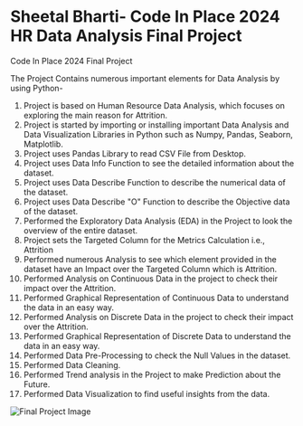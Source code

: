 # Sheetal Bharti- Code In Place 2024 HR Data Analysis Final Project
Code In Place 2024 Final Project 

The Project Contains numerous important elements for Data Analysis by using Python-
1. Project is based on Human Resource Data Analysis, which focuses on exploring the main reason for Attrition.
2. Project is started by importing or installing important Data Analysis and Data Visualization Libraries in Python such as Numpy, Pandas, Seaborn, Matplotlib.
3. Project uses Pandas Library to read CSV File from Desktop.
4. Project uses Data Info Function to see the detailed information about the dataset.
5. Project uses Data Describe Function to describe the numerical data of the dataset.
6. Project uses Data Describe "O" Function to describe the Objective data of the dataset.
7. Performed the Exploratory Data Analysis (EDA) in the Project to look the overview of the entire dataset.
8. Project sets the Targeted Column for the Metrics Calculation i.e., Attrition
9. Performed numerous Analysis to see which element provided in the dataset have an Impact over the Targeted Column which is Attrition.
10. Performed Analysis on Continuous Data in the project to check their impact over the Attrition.
11. Performed Graphical Representation of Continuous Data to understand the data in an easy way.
12. Performed Analysis on Discrete Data in the project to check their impact over the Attrition.
13. Performed Graphical Representation of Discrete Data to understand the data in an easy way.
14. Performed Data Pre-Processing to check the Null Values in the dataset.
15. Performed Data Cleaning.
16. Performed Trend analysis in the Project to make Prediction about the Future.
17. Performed Data Visualization to find useful insights from the data.

![Final Project Image](https://github.com/SHEETAL0812/CodeInPlace2024FinalProject/assets/128026212/618f6a0e-6830-43ca-bfdf-3abcf87eae8c)

